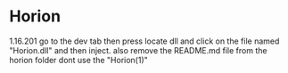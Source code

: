 # Horion
1.16.201
go to the dev tab then press locate dll and click on the file named "Horion.dll" and then inject.
also remove the README.md file from the horion folder
dont use the "Horion(1)"
